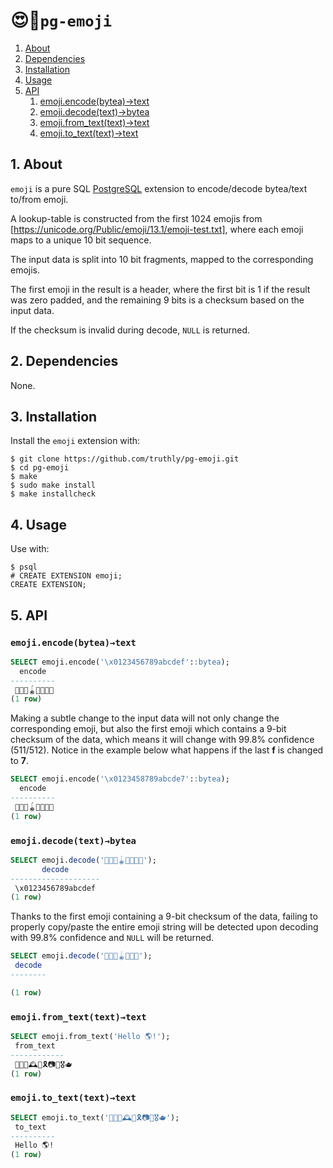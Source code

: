 <h1 id="top">😍🐘<code>pg-emoji</code></h1>

1. [About](#about)
1. [Dependencies](#dependencies)
1. [Installation](#installation)
1. [Usage](#usage)
1. [API](#api)
      1. [emoji.encode(bytea)→text]
      1. [emoji.decode(text)→bytea]
      1. [emoji.from_text(text)→text]
      1. [emoji.to_text(text)→text]

[emoji.encode(bytea)→text]: #api-emoji-encode
[emoji.decode(text)→bytea]: #api-emoji-decode
[emoji.from_text(text)→text]: #api-emoji-from-text
[emoji.to_text(text)→text]: #api-emoji-to-text

<h2 id="about">1. About</h2>

`emoji` is a pure SQL [PostgreSQL] extension to encode/decode bytea/text to/from emoji.

A lookup-table is constructed from the first 1024 emojis from [https://unicode.org/Public/emoji/13.1/emoji-test.txt],
where each emoji maps to a unique 10 bit sequence.

The input data is split into 10 bit fragments, mapped to the corresponding emojis.

The first emoji in the result is a header,
where the first bit is 1 if the result was zero padded,
and the remaining 9 bits is a checksum based on the input data.

If the checksum is invalid during decode, `NULL` is returned.

[PostgreSQL]: https://www.postgresql.org/

<h2 id="dependencies">2. Dependencies</h2>

None.

<h2 id="installation">3. Installation</h2>

Install the `emoji` extension with:

    $ git clone https://github.com/truthly/pg-emoji.git
    $ cd pg-emoji
    $ make
    $ sudo make install
    $ make installcheck

<h2 id="usage">4. Usage</h2>

Use with:

    $ psql
    # CREATE EXTENSION emoji;
    CREATE EXTENSION;


<h2 id="api">5. API</h2>

<h3 id="api-emoji-encode"><code>emoji.encode(bytea)→text</code></h3>

```sql
SELECT emoji.encode('\x0123456789abcdef'::bytea);
  encode
----------
 👦😀🥺🪀🦠🖖🌌🥚
(1 row)
```

Making a subtle change to the input data will not only change
the corresponding emoji, but also the first emoji which contains a
9-bit checksum of the data, which means it will change with 99.8%
confidence (511/512). Notice in the example below what happens if
the last **f** is changed to **7**.

```sql
SELECT emoji.encode('\x0123458789abcde7'::bytea);
  encode
----------
 💜😀🥺🪀🍼🖖🌌🍕
(1 row)
```

<h3 id="api-emoji-decode"><code>emoji.decode(text)→bytea</code></h3>

```sql
SELECT emoji.decode('👦😀🥺🪀🦠🖖🌌🥚');
       decode
--------------------
 \x0123456789abcdef
(1 row)
```

Thanks to the first emoji containing a 9-bit checksum of the data,
failing to properly copy/paste the entire emoji string will be
detected upon decoding with 99.8% confidence and `NULL` will be returned.

```sql
SELECT emoji.decode('👦😀🥺🪀🦠🖖🌌');
 decode
--------

(1 row)
```

<h3 id="api-emoji-from-text"><code>emoji.from_text(text)→text</code></h3>

```sql
SELECT emoji.from_text('Hello 🌎!');
 from_text
------------
 🦳🥺🐞🕰🎐🎗📷🧂🎖🫖
(1 row)
```

<h3 id="api-emoji-to-text"><code>emoji.to_text(text)→text</code></h3>

```sql
SELECT emoji.to_text('🦳🥺🐞🕰🎐🎗📷🧂🎖🫖');
 to_text
----------
 Hello 🌎!
(1 row)
```
